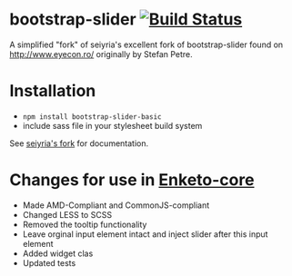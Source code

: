 bootstrap-slider [![Build Status](https://travis-ci.org/enketo/bootstrap-slider.png?branch=master)](https://travis-ci.org/enketo/bootstrap-slider)
================
A simplified "fork" of seiyria's excellent fork of bootstrap-slider found on http://www.eyecon.ro/ originally by Stefan Petre.

Installation
============
* `npm install bootstrap-slider-basic`
* include sass file in your stylesheet build system

See [seiyria's fork](http://github.com/seiyria/bootstrap-slider/) for documentation.

Changes for use in [Enketo-core](https://github.com/MartijnR/enketo-core)
===========
- Made AMD-Compliant and CommonJS-compliant
- Changed LESS to SCSS
- Removed the tooltip functionality
- Leave orginal input element intact and inject slider after this input element
- Added widget clas
- Updated tests
